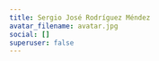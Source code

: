 ```yaml
---
title: Sergio José Rodríguez Méndez
avatar_filename: avatar.jpg
social: []
superuser: false
---
```

